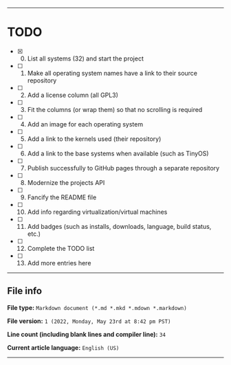 
***

# TODO

- [x] 0. List all systems (32) and start the project
- [ ] 1. Make all operating system names have a link to their source repository
- [ ] 2. Add a license column (all GPL3)
- [ ] 3. Fit the columns (or wrap them) so that no scrolling is required
- [ ] 4. Add an image for each operating system
- [ ] 5. Add a link to the kernels used (their repository)
- [ ] 6. Add a link to the base systems when available (such as TinyOS)
- [ ] 7. Publish successfully to GitHub pages through a separate repository
- [ ] 8. Modernize the projects API
- [ ] 9. Fancify the README file
- [ ] 10. Add info regarding virtualization/virtual machines
- [ ] 11. Add badges (such as installs, downloads, language, build status, etc.)
- [ ] 12. Complete the TODO list
- [ ] 13. Add more entries here

***

## File info

**File type:** `Markdown document (*.md *.mkd *.mdown *.markdown)`

**File version:** `1 (2022, Monday, May 23rd at 8:42 pm PST)`

**Line count (including blank lines and compiler line):** `34`

**Current article language:** `English (US)`

***

